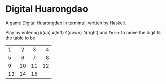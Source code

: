 # Digital Huarongdao

A game Digital Huarongdao in terminal, written by Haskell.  

Play by entering `W`(up) `A`(left) `S`(down) `D`(right) and `Enter` to move the digit till the table to be  

|       |       |       |       |  
| :---  |:----: |:----: |  ---: |
|   1   |   2   |   3   |   4   |  
|   5   |   6   |   7   |   8   |  
|   9   |   10  |   11  |   12  |  
|   13  |   14  |   15  |       |
